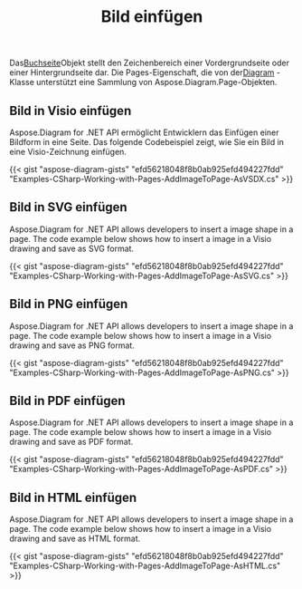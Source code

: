 ﻿---
title: Bild einfügen
type: docs
weight: 70
url: /de/net/drawing/insert-image
description: In diesem Abschnitt wird erläutert, wie Sie ein Bild in eine visio-Seite mit Aspose.Diagram einfügen. Unterstützung bei der Verwendung von C# zum Einfügen von Bildern und zum Speichern als PDF, SVG, HTML, Bild, XPS und andere Formate.
---
 Das[Buchseite](http://www.aspose.com/api/net/diagram/aspose.diagram/page)Objekt stellt den Zeichenbereich einer Vordergrundseite oder einer Hintergrundseite dar. Die Pages-Eigenschaft, die von der[Diagram](http://www.aspose.com/api/net/diagram/aspose.diagram/diagram) -Klasse unterstützt eine Sammlung von Aspose.Diagram.Page-Objekten.

## **Bild in Visio einfügen**
Aspose.Diagram for .NET API ermöglicht Entwicklern das Einfügen einer Bildform in eine Seite. Das folgende Codebeispiel zeigt, wie Sie ein Bild in eine Visio-Zeichnung einfügen.

{{< gist "aspose-diagram-gists" "efd56218048f8b0ab925efd494227fdd" "Examples-CSharp-Working-with-Pages-AddImageToPage-AsVSDX.cs" >}}

## **Bild in SVG einfügen**
Aspose.Diagram for .NET API allows developers to insert a image shape in a page. The code example below shows how to insert a image in a Visio drawing and save as SVG format.

{{< gist "aspose-diagram-gists" "efd56218048f8b0ab925efd494227fdd" "Examples-CSharp-Working-with-Pages-AddImageToPage-AsSVG.cs" >}}

## **Bild in PNG einfügen**
Aspose.Diagram for .NET API allows developers to insert a image shape in a page. The code example below shows how to insert a image in a Visio drawing and save as PNG format.

{{< gist "aspose-diagram-gists" "efd56218048f8b0ab925efd494227fdd" "Examples-CSharp-Working-with-Pages-AddImageToPage-AsPNG.cs" >}}

## **Bild in PDF einfügen**
Aspose.Diagram for .NET API allows developers to insert a image shape in a page. The code example below shows how to insert a image in a Visio drawing and save as PDF format.

{{< gist "aspose-diagram-gists" "efd56218048f8b0ab925efd494227fdd" "Examples-CSharp-Working-with-Pages-AddImageToPage-AsPDF.cs" >}}

## **Bild in HTML einfügen**
Aspose.Diagram for .NET API allows developers to insert a image shape in a page. The code example below shows how to insert a image in a Visio drawing and save as HTML format.

{{< gist "aspose-diagram-gists" "efd56218048f8b0ab925efd494227fdd" "Examples-CSharp-Working-with-Pages-AddImageToPage-AsHTML.cs" >}}
